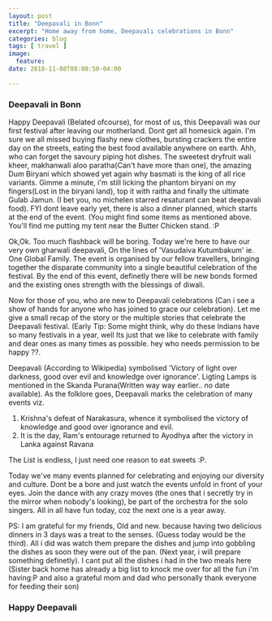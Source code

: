 ```yaml
---
layout: post
title: "Deepavali in Bonn"
excerpt: "Home away from home, Deepavali celebrations in Bonn"
categories: blog
tags: [ travel ]
image:
  feature:
date: 2018-11-08T08:08:50-04:00

---
```


### Deepavali in Bonn

Happy Deepavali (Belated ofcourse), for most of us, this  Deepavali was our first festival after leaving
our motherland. Dont get all homesick again. I'm sure we all missed buying flashy new clothes, bursting
crackers the entire day on the streets, eating the best food available anywhere on earth. Ahh, who can
forget the savoury piping hot dishes. The sweetest dryfruit wali kheer, makhanwali aloo paratha(Can't have
more than one), the amazing Dum Biryani which showed yet again why basmati is the king of all rice variants.
Gimme a minute, i'm still licking the phantom biryani on my fingers(Lost in the biryani land), top it with
raitha and finally the ultimate Gulab Jamun. (I bet you, no michelen starred resaturant can beat deepavali food).
FYI dont leave early yet, there is also a dinner planned, which starts at the end of the event. (You might
find some items as mentioned above. You'll find me putting my tent near the Butter Chicken stand. :P


Ok,Ok. Too much flashback will be boring. Today we're here to have our very own gharwali deepavali,
On the lines of 'Vasudaiva Kutumbakum' ie. One Global Family. The event is organised by our fellow travellers,
bringing together the disparate community into a single beautiful celebration of the festival. By the end of this event,
definetly there will be new bonds formed and the existing ones strength with the blessings of diwali.

Now for those of you, who are new to Deepavali celebrations (Can i see a show of hands for anyone who has joined to
grace our celebration). Let me give a small recap of the story or the multiple stories that celebrate the Deepavali festival.
(Early Tip: Some might think, why do these Indians have so many festivals in a year, well Its just that we like
to celebrate with family and dear ones as many times as possible. hey who needs permission to be happy ??.

Deepavali (According to Wikipedia) symbolised 'Victory of light over darkness, good over evil and knowledge over ignorance'.
Ligting Lamps is mentioned in the Skanda Purana(Written way way earlier.. no date available). As the folklore
goes, Deepavali marks the celebration of many events viz.

1. Krishna's defeat of Narakasura, whence it symbolised the victory of knowledge and good over ignorance and evil.
2. It is the day, Ram's entourage returned to Ayodhya after the victory in Lanka against Ravana

The List is endless, I just need one reason to eat sweets :P.

Today we've many events planned for celebrating and enjoying our diversity and culture. Dont be a bore and just watch
the events unfold in front of your eyes. Join the dance with any crazy moves (the ones that i secretly try in
the mirror when nobody's looking), be part of the orchestra for the solo singers. All in all have fun today, coz
the next one is a year away.

PS: I am grateful for my friends, Old and new. because having two delicious dinners in 3 days was
a treat to the senses. (Guess today would be the third). All i did was watch them prepare the dishes and jump
into gobbling the dishes as soon they were out of the pan. (Next year, i will prepare something definetly).
I cant put all the dishes i had in the two meals here (Sister back home has already a big list to knock
me over for all the fun i'm having:P and also a grateful mom and dad who personally thank everyone for feeding their son)   


### Happy Deepavali
